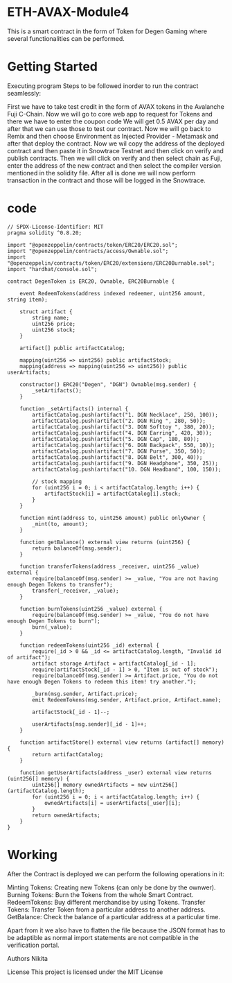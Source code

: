 # ETH-AVAX-Module4
This is a smart contract in the form of Token for Degen Gaming where several functionalities can be performed.

# Getting Started
Executing program
Steps to be followed inorder to run the contract seamlessly:

First we have to take test credit in the form of AVAX tokens in the Avalanche Fuji C-Chain.
Now we will go to core web app to request for Tokens and there we have to enter the coupon code
We will get 0.5 AVAX per day and after that we can use those to test our contract.
Now we will go back to Remix and then choose Environment as Injected Provider - Metamask and after that deploy the contract.
Now we wil copy the address of the deployed contract and then paste it in Snowtrace Testnet and then click on verify and publish contracts.
Then we will click on verify and then select chain as Fuji, enter the address of the new contract and then select the compiler version mentioned in the solidity file. 
After all is done we will now perform transaction in the contract and those will be logged in the Snowtrace.

# code
```
// SPDX-License-Identifier: MIT
pragma solidity ^0.8.20;

import "@openzeppelin/contracts/token/ERC20/ERC20.sol";
import "@openzeppelin/contracts/access/Ownable.sol";
import "@openzeppelin/contracts/token/ERC20/extensions/ERC20Burnable.sol";
import "hardhat/console.sol";

contract DegenToken is ERC20, Ownable, ERC20Burnable {

    event RedeemTokens(address indexed redeemer, uint256 amount, string item);

    struct artifact {
        string name;
        uint256 price;
        uint256 stock;
    }

    artifact[] public artifactCatalog;

    mapping(uint256 => uint256) public artifactStock;
    mapping(address => mapping(uint256 => uint256)) public userArtifacts;

    constructor() ERC20("Degen", "DGN") Ownable(msg.sender) {
        _setArtifacts();
    }

    function _setArtifacts() internal {
        artifactCatalog.push(artifact("1. DGN Necklace", 250, 100));
        artifactCatalog.push(artifact("2. DGN Ring ", 280, 50));
        artifactCatalog.push(artifact("3. DGN Softtoy ", 380, 20));
        artifactCatalog.push(artifact("4. DGN Earring", 420, 30));
        artifactCatalog.push(artifact("5. DGN Cap", 180, 80));
        artifactCatalog.push(artifact("6. DGN Backpack", 550, 10));
        artifactCatalog.push(artifact("7. DGN Purse", 350, 50));
        artifactCatalog.push(artifact("8. DGN Belt", 300, 40));
        artifactCatalog.push(artifact("9. DGN Headphone", 350, 25));
        artifactCatalog.push(artifact("10. DGN Headband", 100, 150));

        // stock mapping
        for (uint256 i = 0; i < artifactCatalog.length; i++) {
            artifactStock[i] = artifactCatalog[i].stock;
        }
    }

    function mint(address to, uint256 amount) public onlyOwner {
        _mint(to, amount);
    }

    function getBalance() external view returns (uint256) {
        return balanceOf(msg.sender);
    }

    function transferTokens(address _receiver, uint256 _value) external {
        require(balanceOf(msg.sender) >= _value, "You are not having enough Degen Tokens to transfer");
        transfer(_receiver, _value);
    }

    function burnTokens(uint256 _value) external {
        require(balanceOf(msg.sender) >= _value, "You do not have enough Degen Tokens to burn");
        burn(_value);
    }

    function redeemTokens(uint256 _id) external {
        require(_id > 0 && _id <= artifactCatalog.length, "Invalid id of artifact");
        artifact storage Artifact = artifactCatalog[_id - 1];
        require(artifactStock[_id - 1] > 0, "Item is out of stock");
        require(balanceOf(msg.sender) >= Artifact.price, "You do not have enough Degen Tokens to redeem this item! try another.");

        _burn(msg.sender, Artifact.price);
        emit RedeemTokens(msg.sender, Artifact.price, Artifact.name);

        artifactStock[_id - 1]--;

        userArtifacts[msg.sender][_id - 1]++;
    }

    function artifactStore() external view returns (artifact[] memory) {
        return artifactCatalog;
    }

    function getUserArtifacts(address _user) external view returns (uint256[] memory) {
        uint256[] memory ownedArtifacts = new uint256[](artifactCatalog.length);
        for (uint256 i = 0; i < artifactCatalog.length; i++) {
            ownedArtifacts[i] = userArtifacts[_user][i];
        }
        return ownedArtifacts;
    }
}

```

# Working
After the Contract is deployed we can perform the following operations in it:

Minting Tokens: Creating new Tokens (can only be done by the ownwer).
Burning Tokens: Burn the Tokens from the whole Smart Contract.
RedeemTokens: Buy different merchandise by using Tokens.
Transfer Tokens: Transfer Token from a particular address to another address.
GetBalance: Check the balance of a particular address at a particular time.

Apart from it we also have to flatten the file because the JSON format has to be adaptible as normal import statements are not compatible in the verification portal.

Authors
Nikita

License
This project is licensed under the MIT License
